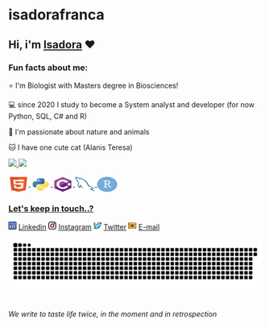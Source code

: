 # isadorafranca
## Hi, i'm [Isadora](https://www.instagram.com/thereza.isadora/?hl=pt-br) :heart:

### Fun facts about me: 
:star: I'm Biologist with Masters degree in Biosciences!

:computer: since 2020 I study to become a System analyst and developer (for now Python, SQL, C# and R)

:rainbow: I'm passionate about nature and animals

:cat: I have one cute cat (Alanis Teresa)

 <div>
  <a href="https://github.com/isadorafranca">
  <img height="180em" src="https://github-readme-stats.vercel.app/api?username=isadorafranca&show_icons=true&theme=highcontrast&include_all_commits=true&count_private=true"/>
  <img height="180em" src="https://github-readme-stats.vercel.app/api/top-langs/?username=isadorafranca&layout=compact&langs_count=7&theme=highcontrast"/>
</div>
<div style="display: inline_block"><br>
  <img align="center" alt="Isa-HTML" height="30" width="40" src="https://raw.githubusercontent.com/devicons/devicon/master/icons/html5/html5-original.svg">
  <img align="center" alt="Isa-Python" height="30" width="40" src="https://raw.githubusercontent.com/devicons/devicon/master/icons/python/python-original.svg">
  <img align="center" alt="Isa-Csharp" height="30" width="40" src="https://raw.githubusercontent.com/devicons/devicon/master/icons/csharp/csharp-original.svg">
  <img align="center" alt="Isa-Csharp" height="30" width="40" src="https://raw.githubusercontent.com/devicons/devicon/master/icons/mysql/mysql-original.svg">
  <img align="center" alt="Isa-Csharp" height="30" width="40" src="https://raw.githubusercontent.com/devicons/devicon/master/icons/rstudio/rstudio-original.svg">
  
</div>
  
### Let's keep in touch..? 

 <a href="https://www.linkedin.com/in/isadorafranca/"><img src="https://github.com/carinebatista/carinebatista/blob/master/imagens/linkedin.png" width="16"></img></a>  [Linkedin](https://www.linkedin.com/in/isadorafranca/)
 <a href="https://www.instagram.com/thereza.isadora/"><img src="https://github.com/carinebatista/carinebatista/blob/master/imagens/instagram.png" width="16"></img></a>  [Instagram](https://www.instagram.com/thereza.isadora/)
 <a href="https://twitter.com/lafemmesagace"><img src="https://github.com/carinebatista/carinebatista/blob/master/imagens/twitter.png" width="16"></img></a>  [Twitter](https://twitter.com/lafemmesagace)
 <a href="mailto:isadorafranc@gmail.com"><img src="https://github.com/carinebatista/carinebatista/blob/master/imagens/email.png" width="16"></img></a>  [E-mail](mailto:isadorafranc@gmail.com)
  
  ![Snake animation](https://github.com/isadorafranca/isadorafranca/blob/output/github-contribution-grid-snake.svg)
 ##
 
  *We write to taste life twice, in the moment and in retrospection*
